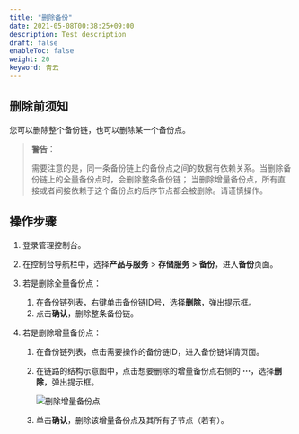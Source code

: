 ```yaml
---
title: "删除备份"
date: 2021-05-08T00:38:25+09:00
description: Test description
draft: false
enableToc: false
weight: 20
keyword: 青云
---
```


## 删除前须知

您可以删除整个备份链，也可以删除某一个备份点。

> **警告**：
> 
> 需要注意的是，同一条备份链上的备份点之间的数据有依赖关系。当删除备份链上的全量备份点时，会删除整条备份链； 当删除增量备份点，所有直接或者间接依赖于这个备份点的后序节点都会被删除。请谨慎操作。

## 操作步骤

1. 登录管理控制台。

2. 在控制台导航栏中，选择**产品与服务** > **存储服务** > **备份**，进入**备份**页面。

3. 若是删除全量备份点：

   1. 在备份链列表，右键单击备份链ID号，选择**删除**，弹出提示框。
   2. 点击**确认**，删除整条备份链。

4. 若是删除增量备份点：

   1. 在备份链列表，点击需要操作的备份链ID，进入备份链详情页面。

   2. 在链路的结构示意图中，点击想要删除的增量备份点右侧的 **···**，选择**删除**，弹出提示框。

      ![删除增量备份点](../_images/删除增量备份点.png)

   3. 单击**确认**，删除该增量备份点及其所有子节点（若有）。